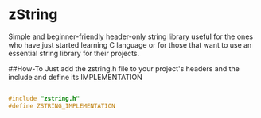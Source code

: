 # zString 
Simple and beginner-friendly header-only string library useful for the ones who have just started learning C language or for those that want to use an essential string library for their projects.

##How-To
Just add the zstring.h file to your project's headers and the include and define its IMPLEMENTATION 

```c

#include "zstring.h"
#define ZSTRING_IMPLEMENTATION

```
 
